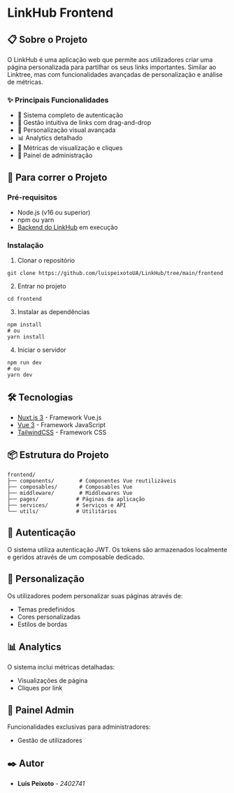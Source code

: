 # LinkHub Frontend

## 📋 Sobre o Projeto

O LinkHub é uma aplicação web que permite aos utilizadores criar uma página personalizada para partilhar os seus links importantes. Similar ao Linktree, mas com funcionalidades avançadas de personalização e análise de métricas.

### ✨ Principais Funcionalidades

- 👤 Sistema completo de autenticação
- 🔗 Gestão intuitiva de links com drag-and-drop
- 🎨 Personalização visual avançada
- 📊 Analytics detalhado
- 🎯 Métricas de visualização e cliques
- 👑 Painel de administração

## 🚀 Para correr o Projeto

### Pré-requisitos

- Node.js (v16 ou superior)
- npm ou yarn
- [Backend do LinkHub](https://github.com/luispeixotoUA/LinkHub/tree/main/linkhub-api) em execução

### Instalação

1. Clonar o repositório
```
git clone https://github.com/luispeixotoUA/LinkHub/tree/main/frontend
```

2. Entrar no projeto
```
cd frontend
```

3. Instalar as dependências
```
npm install
# ou
yarn install
```

4. Iniciar o servidor
```
npm run dev
# ou
yarn dev
```

## 🛠️ Tecnologias

- [Nuxt.js 3](https://nuxt.com/) - Framework Vue.js
- [Vue 3](https://vuejs.org/) - Framework JavaScript
- [TailwindCSS](https://tailwindcss.com/) - Framework CSS

## 📦 Estrutura do Projeto

```
frontend/
├── components/        # Componentes Vue reutilizáveis
├── composables/       # Composables Vue
├── middleware/        # Middlewares Vue
├── pages/            # Páginas da aplicação
├── services/         # Serviços e API
└── utils/            # Utilitários
```

## 🔐 Autenticação

O sistema utiliza autenticação JWT. Os tokens são armazenados localmente e geridos através de um composable dedicado.

## 🎨 Personalização

Os utilizadores podem personalizar suas páginas através de:
- Temas predefinidos
- Cores personalizadas
- Estilos de bordas

## 📊 Analytics

O sistema inclui métricas detalhadas:
- Visualizações de página
- Cliques por link

## 👑 Painel Admin

Funcionalidades exclusivas para administradores:
- Gestão de utilizadores

## ✒️ Autor

* **Luis Peixoto** - *2402741*

